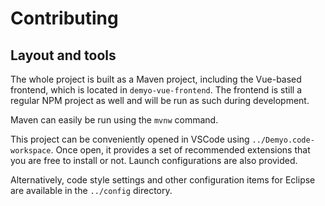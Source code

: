 # Contributing

## Layout and tools

The whole project is built as a Maven project, including the Vue-based frontend, which is located in `demyo-vue-frontend`. The frontend is still a regular NPM project as well and will be run as such during development.

Maven can easily be run using the `mvnw` command.

This project can be conveniently opened in VSCode using `../Demyo.code-workspace`. Once open, it provides a set of recommended extensions that you are free to install or not. Launch configurations are also provided.

Alternatively, code style settings and other configuration items for Eclipse are available in the `../config` directory.
